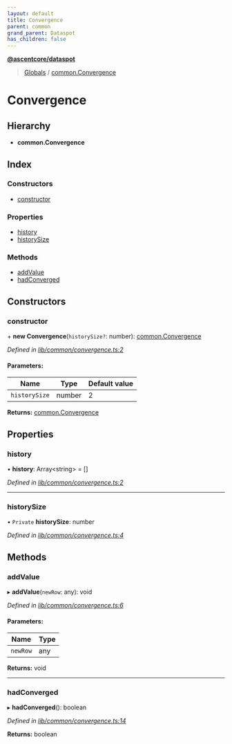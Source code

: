 ```yaml
---
layout: default
title: Convergence
parent: common
grand_parent: Dataspot
has_children: false
---
```


**[@ascentcore/dataspot](../README.md)**

> [Globals](../globals.md) / [common.Convergence](common_convergence)

# Convergence

## Hierarchy

* **common.Convergence**

## Index

### Constructors

* [constructor](common_convergence#constructor)

### Properties

* [history](common_convergence#history)
* [historySize](common_convergence#historysize)

### Methods

* [addValue](common_convergence#addvalue)
* [hadConverged](common_convergence#hadconverged)

## Constructors

### constructor

\+ **new Convergence**(`historySize?`: number): [common.Convergence](common_convergence)

*Defined in [lib/common/convergence.ts:2](https://github.com/ascentcore/dataspot/blob/a358cc9/lib/common/convergence.ts#L2)*

#### Parameters:

Name | Type | Default value |
------ | ------ | ------ |
`historySize` | number | 2 |

**Returns:** [common.Convergence](common_convergence)

## Properties

### history

•  **history**: Array\<string> = []

*Defined in [lib/common/convergence.ts:2](https://github.com/ascentcore/dataspot/blob/a358cc9/lib/common/convergence.ts#L2)*

___

### historySize

• `Private` **historySize**: number

*Defined in [lib/common/convergence.ts:4](https://github.com/ascentcore/dataspot/blob/a358cc9/lib/common/convergence.ts#L4)*

## Methods

### addValue

▸ **addValue**(`newRow`: any): void

*Defined in [lib/common/convergence.ts:6](https://github.com/ascentcore/dataspot/blob/a358cc9/lib/common/convergence.ts#L6)*

#### Parameters:

Name | Type |
------ | ------ |
`newRow` | any |

**Returns:** void

___

### hadConverged

▸ **hadConverged**(): boolean

*Defined in [lib/common/convergence.ts:14](https://github.com/ascentcore/dataspot/blob/a358cc9/lib/common/convergence.ts#L14)*

**Returns:** boolean
